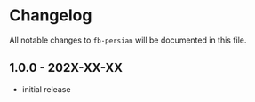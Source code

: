 # Changelog

All notable changes to `fb-persian` will be documented in this file.

## 1.0.0 - 202X-XX-XX

- initial release
